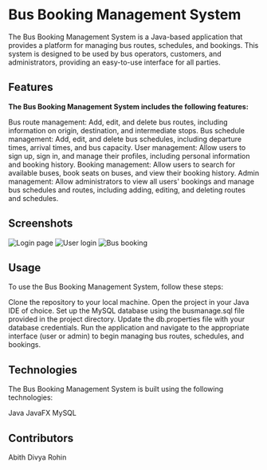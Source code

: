# **Bus Booking Management System**
The Bus Booking Management System is a Java-based application that provides a platform for managing bus routes, schedules, and bookings. This system is designed to be used by bus operators, customers, and administrators, providing an easy-to-use interface for all parties.

## Features
**The Bus Booking Management System includes the following features:**

Bus route management: Add, edit, and delete bus routes, including information on origin, destination, and intermediate stops.
Bus schedule management: Add, edit, and delete bus schedules, including departure times, arrival times, and bus capacity.
User management: Allow users to sign up, sign in, and manage their profiles, including personal information and booking history.
Booking management: Allow users to search for available buses, book seats on buses, and view their booking history.
Admin management: Allow administrators to view all users' bookings and manage bus schedules and routes, including adding, editing, and deleting routes and schedules.
## Screenshots
![Login page](./images/1.png)
![User login](./images/3.png)
![Bus booking](./images/3.png)

## Usage
To use the Bus Booking Management System, follow these steps:

Clone the repository to your local machine.
Open the project in your Java IDE of choice.
Set up the MySQL database using the busmanage.sql file provided in the project directory.
Update the db.properties file with your database credentials.
Run the application and navigate to the appropriate interface (user or admin) to begin managing bus routes, schedules, and bookings.
## Technologies
The Bus Booking Management System is built using the following technologies:

Java
JavaFX
MySQL

## Contributors
Abith
Divya
Rohin
